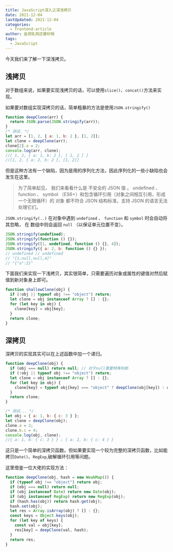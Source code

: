 ```yaml
---
title: JavaScript深入之深浅拷贝
date: 2021-12-04
lastUpdated: 2021-12-04
categories:
  - frontend-article
author: 盐焗乳鸽还要砂锅
tags:
  - JavaScript
---
```


今天我们来了解一下深浅拷贝。

## 浅拷贝

对于数组来说，如果要实现浅拷贝的话，可以使用`slice()`、`concat()`方法来实现。

如果要对数组实现深拷贝的话，简单粗暴的方法是使用`JSON.stringify()`

```js
function deepClone(arr) {
  return JSON.parse(JSON.stringify(arr));
}
/* 测试. */
let arr = [1, 2, { a: 1, b: 2 }, [1, 2]];
let clone = deepClone(arr);
clone[2].a = 2;
console.log(arr, clone);
//[ 1, 2, { a: 1, b: 2 }, [ 1, 2 ] ]
//[1, 2, { a: 2, b: 2 }, [1, 2]]
```

但是这种方法有一个缺陷，因为是用的序列化方法，因此序列化的一些小缺陷也会发生在这里。

> 为了简单起见， 我们来看看什么是 不安全的 JSON 值 。 undefined 、 function 、 symbol （ES6+）和包含循环引用（对象之间相互引用，形成一个无限循环）的 对象 都不符合 JSON 结构标准，支持 JSON 的语言无法处理它们。

`JSON.stringify(..)` 在对象中遇到 `undefined` 、 `function` 和 `symbol` 时会自动将其忽略， 在 数组中则会返回 `null` （以保证单元位置不变）。

```js
JSON.stringify(undefined);
JSON.stringify(function () {});
JSON.stringify([1, undefined, function () {}, 4]);
JSON.stringify({ a: 2, b: function () {} });
// undefined // undefined
// "[1,null,null,4]"
// "{"a":2}"
```

下面我们来实现一下浅拷贝，其实很简单，只需要遍历对象或属性的键值对然后赋值到新对象身上即可。

```js
function shallowClone(obj) {
  if (!obj || typeof obj !== "object") return;
  let clone = obj instanceof Array ? [] : {};
  for (let key in obj) {
    clone[key] = obj[key];
  }
  return clone;
}
```

## 深拷贝

深拷贝的实现其实可以在上述函数中加一个递归。

```js
function deepClone(obj) {
  if (obj === null) return null; // 对于null需要特殊判断
  if (!obj || typeof obj !== "object") return;
  let clone = obj instanceof Array ? [] : {};
  for (let key in obj) {
    clone[key] = typeof obj[key] === "object" ? deepClone(obj[key]) : obj[key];
  }
  return clone;
}

/* 测试... */
let obj = { a: 1, b: { c: 3 } };
let clone = deepClone(obj);
clone.a = 2;
clone.b.c = 4;
console.log(obj, clone);
//{ a: 1, b: { c: 3 } } ; { a: 2, b: { c: 4 } }
```

这只是一个简单的深拷贝函数。但如果要实现一个较为完整的深拷贝函数，比如能拷贝`Date()`、`RegExp`,破解循环引用等问题。

这里借鉴一位大佬的实现方法：

```js
function deepClone(obj, hash = new WeakMap()) {
  if (typeof obj !== "object") return obj;
  if (obj === null) return null;
  if (obj instanceof Date) return new Date(obj);
  if (obj instanceof RegExp) return new RegExp(obj);
  if (hash.has(obj)) return hash.get(obj);
  hash.set(obj);
  let res = Array.isArray(obj) ? [] : {};
  const keys = Object.keys(obj);
  for (let key of keys) {
    const val = obj[key];
    res[key] = deepClone(val, hash);
  }
  return res;
}
```
